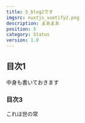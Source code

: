 ```yaml
---
title: 5_blog2です
imgsrc: nuxtjs_vuetify2.png
description: まあまあ
position: 5
category: Status
version: 1.0
---
```


## 目次1

中身も書いておきます

### 目次3

これは世の常
